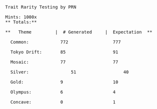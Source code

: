 <pre>
Trait Rarity Testing by PRN

Mints: 1000x
** Totals:**

**   Theme         |  # Generated     |  Expectation  **

  Common:          	 772                 777
	
  Tokyo Drift:    	 85                  91
	
  Mosaic:          	 77                  77
	
  Silver:                51                  40
	
  Gold:            	 9                   10
	
  Olympus:        	 6                   4
	
  Concave:         	 0                   1

</pre>
